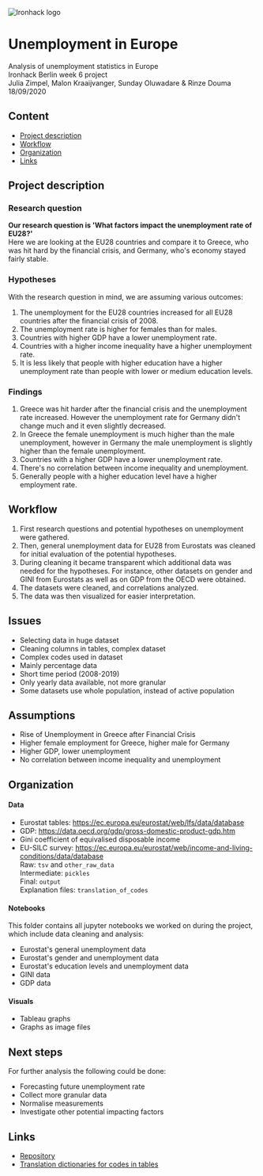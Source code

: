 ![Ironhack logo](https://i.imgur.com/1QgrNNw.png)

# Unemployment in Europe

Analysis of unemployment statistics in Europe
<br>Ironhack Berlin week 6 project
<br>Julia Zimpel, Malon Kraaijvanger, Sunday Oluwadare & Rinze Douma
<br>18/09/2020

## Content
- [Project description](#Project-description)
- [Workflow](#Workflow)
- [Organization](#Organization)
- [Links](#Links)

## Project description

### Research question
**Our research question is 'What factors impact the unemployment rate of EU28?'**
<br>Here we are looking at the EU28 countries and compare it to Greece, who was hit hard by the financial crisis, and Germany, who's economy stayed fairly stable. 

### Hypotheses
With the research question in mind, we are assuming various outcomes:
1. The unemployment for the EU28 countries increased for all EU28 countries after the financial crisis of 2008. 
2. The unemployment rate is higher for females than for males.
3. Countries with higher GDP have a lower unemployment rate.
4. Countries with a higher income inequality have a higher unemployment rate.
5. It is less likely that people with higher education have a higher unemployment rate than people with lower or medium education levels.

### Findings
1. Greece was hit harder after the financial crisis and the unemployment rate increased. However the unemployment rate for Germany didn't change much and it even slightly decreased. 
2. In Greece the female unemployment is much higher than the male unemployment, however in Germany the male unemployment is slightly higher than the female unemployment.
3. Countries with a higher GDP have a lower unemployment rate.
4. There's no correlation between income inequality and unemployment.
5. Generally people with a higher education level have a higher employment rate.


## Workflow
1. First research questions and potential hypotheses on unemployment were gathered. 
2. Then, general unemployment data for EU28 from Eurostats was cleaned for initial evaluation of the potential hypotheses. 
3. During cleaning it became transparent which additional data was needed for the hypotheses. For instance, other datasets on gender and GINI from Eurostats as well as on GDP from the OECD were obtained. 
4. The datasets were cleaned, and correlations analyzed. 
5. The data was then visualized for easier interpretation.


## Issues
- Selecting data in huge dataset
- Cleaning columns in tables, complex dataset
- Complex codes used in dataset
- Mainly percentage data
- Short time period (2008-2019)
- Only yearly data available, not more granular 
- Some datasets use whole population, instead of active population

## Assumptions

- Rise of Unemployment in Greece after Financial Crisis
- Higher female employment for Greece, higher male for Germany
- Higher GDP, lower unemployment
- No correlation between income inequality and unemployment          

## Organization

#### Data
- Eurostat tables: https://ec.europa.eu/eurostat/web/lfs/data/database 
- GDP: https://data.oecd.org/gdp/gross-domestic-product-gdp.htm
- Gini coefficient of equivalised disposable income 
- EU-SILC survey: https://ec.europa.eu/eurostat/web/income-and-living-conditions/data/database
<br>Raw: `tsv` and `other_raw_data`
<br>Intermediate: `pickles`
<br>Final: `output`
<br>Explanation files: `translation_of_codes`


#### Notebooks
This folder contains all jupyter notebooks we worked on during the project, which include data cleaning and analysis:
- Eurostat's general unemployment data
- Eurostat's gender and unemployment data
- Eurostat's education levels and unemployment data
- GINI data
- GDP data

#### Visuals
- Tableau graphs
- Graphs as image files


## Next steps
For further analysis the following could be done:
- Forecasting future unemployment rate
- Collect more granular data
- Normalise measurements
- Investigate other potential impacting factors


## Links
- [Repository](https://github.com/therinz/unemployment_stats)
- [Translation dictionaries for codes in tables](https://ec.europa.eu/eurostat/estat-navtree-portlet-prod/BulkDownloadListing?sort=1&dir=dic%2Fen)
